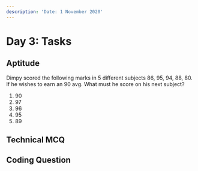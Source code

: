 ```yaml
---
description: 'Date: 1 November 2020'
---
```


# Day 3: Tasks

## Aptitude

Dimpy scored the following marks in 5 different subjects 86, 95, 94, 88, 80. If he wishes to earn an 90 avg. What must he score on his next subject?

1. 90 
2. 97 
3. 96 
4. 95
5.  89

## Technical MCQ

## Coding Question



